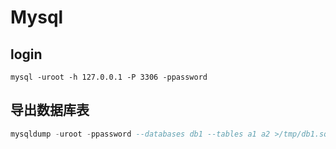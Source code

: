 # Mysql

## login
```
mysql -uroot -h 127.0.0.1 -P 3306 -ppassword
```

## 导出数据库表
```sql
mysqldump -uroot -ppassword --databases db1 --tables a1 a2 >/tmp/db1.sql
```